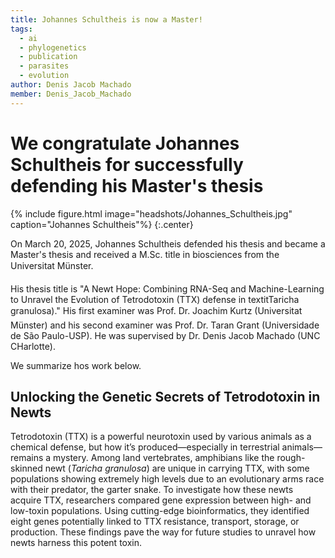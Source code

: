 ```yaml
---
title: Johannes Schultheis is now a Master!
tags:
  - ai
  - phylogenetics
  - publication
  - parasites
  - evolution
author: Denis Jacob Machado
member: Denis_Jacob_Machado
---
```


# We congratulate Johannes Schultheis for successfully defending his Master's thesis

{% include figure.html image="headshots/Johannes_Schultheis.jpg" caption="Johannes Schultheis"%}
{:.center}

On March 20, 2025, Johannes Schultheis defended his thesis and became a Master's thesis and received a M.Sc. title in biosciences from the Universitat Münster.

His thesis title is "A Newt Hope: Combining RNA-Seq and Machine-Learning to Unravel the Evolution of Tetrodotoxin (TTX) defense in textitTaricha granulosa)." His first examiner was Prof. Dr. Joachim Kurtz (Universitat Münster) and his second examiner was Prof. Dr. Taran Grant (Universidade de São Paulo-USP). He was supervised by Dr. Denis Jacob Machado (UNC CHarlotte).

We summarize hos work below.

## Unlocking the Genetic Secrets of Tetrodotoxin in Newts

Tetrodotoxin (TTX) is a powerful neurotoxin used by various animals as a chemical defense, but how it’s produced—especially in terrestrial animals—remains a mystery. Among land vertebrates, amphibians like the rough-skinned newt (*Taricha granulosa*) are unique in carrying TTX, with some populations showing extremely high levels due to an evolutionary arms race with their predator, the garter snake. To investigate how these newts acquire TTX, researchers compared gene expression between high- and low-toxin populations. Using cutting-edge bioinformatics, they identified eight genes potentially linked to TTX resistance, transport, storage, or production. These findings pave the way for future studies to unravel how newts harness this potent toxin.